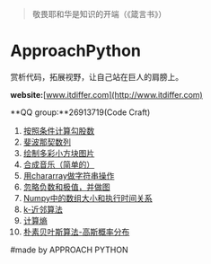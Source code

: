 >敬畏耶和华是知识的开端（《箴言书》）

# ApproachPython

赏析代码，拓展视野，让自己站在巨人的肩膀上。

**website:**[www.itdiffer.com](http://www.itdiffer.com)

**QQ group:**26913719(Code Craft)

1. [按照条件计算勾股数](./pythagorean/)
2. [斐波那契数列](./fibonacci/)
3. [绘制多彩小方块图片](./mergeimages/)
4. [合成音乐（简单的）](./synmusic/)
5. [用chararray做字符串操作](./numpystr/)
6. [忽略负数和极值，并做图](./masked/)
7. [Numpy中的数组大小和执行时间关系](./timeit/)
8. [k-近邻算法](./knn/)
9. [计算熵](./entropy/entropy.py)
10. [朴素贝叶斯算法-高斯概率分布](./bayes/bayesfunction.py)

#made by APPROACH PYTHON
